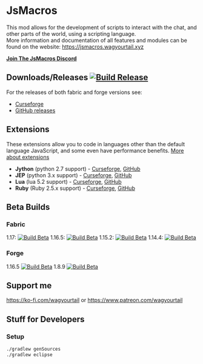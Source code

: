 # JsMacros

This mod allows for the development of scripts to interact with the chat, and other parts of the world, using a scripting language.  
More information and documentation of all features and modules can be found on the website: <https://jsmacros.wagyourtail.xyz>

[**Join The JsMacros Discord**](https://discord.gg/P6W58J8)

## Downloads/Releases [![Build Release](https://github.com/wagyourtail/JsMacros/actions/workflows/buildrelease.yml/badge.svg?branch=1.4.4)](https://github.com/wagyourtail/JsMacros/actions/workflows/buildrelease.yml)

For the releases of both fabric and forge versions see:

* [Curseforge](https://www.curseforge.com/minecraft/mc-mods/jsmacros)
* [GitHub releases](https://github.com/wagyourtail/JsMacros/releases)

## Extensions

These extensions allow you to code in languages other than the default language JavaScript, and some even have performance benefits. [More about extensions](https://jsmacros.wagyourtail.xyz/?/extensions.html)

* **Jython** (python 2.7 support) - [Curseforge](https://www.curseforge.com/minecraft/mc-mods/jsmacros-jython), [GitHub](https://github.com/wagyourtail/JsMacros-Jython)
* **JEP** (python 3.x support) - [Curseforge](https://www.curseforge.com/minecraft/mc-mods/jsmacros-jep), [GitHub](https://github.com/wagyourtail/JsMacros-JEP)
* **Lua** (lua 5.2 support) - [Curseforge](https://www.curseforge.com/minecraft/mc-mods/jsmacros-lua), [GitHub](https://github.com/wagyourtail/JsMacros-Lua)
* **Ruby** (Ruby 2.5.x support) - [Curseforge](https://www.curseforge.com/minecraft/mc-mods/jsmacros-ruby), [GitHub](https://github.com/wagyourtail/JsMacros-Ruby)

## Beta Builds

### Fabric

1.17: [![Build Beta](https://github.com/wagyourtail/JsMacros/actions/workflows/beta.yml/badge.svg?branch=main-1.17)](https://github.com/wagyourtail/JsMacros/actions?query=branch%3Amain-1.17)
1.16.5: [![Build Beta](https://github.com/wagyourtail/JsMacros/actions/workflows/beta.yml/badge.svg?branch=backport-1.16.1)](https://github.com/wagyourtail/JsMacros/actions?query=branch%3Abackport-1.16.1)
1.15.2: [![Build Beta](https://github.com/wagyourtail/JsMacros/actions/workflows/beta.yml/badge.svg?branch=backport-1.15.2)](https://github.com/wagyourtail/JsMacros/actions?query=branch%3Abackport-1.15.2)
1.14.4: [![Build Beta](https://github.com/wagyourtail/JsMacros/actions/workflows/beta.yml/badge.svg?branch=backport-1.14.4)](https://github.com/wagyourtail/JsMacros/actions?query=branch%3Abackport-1.14.4)

### Forge

1.16.5 [![Build Beta](https://github.com/wagyourtail/JsMacros/actions/workflows/beta.yml/badge.svg?branch=backport-1.16.5)](https://github.com/wagyourtail/JsMacros/actions?query=branch%3Abackport-1.16.5)
1.8.9 [![Build Beta](https://github.com/wagyourtail/JsMacros/actions/workflows/beta.yml/badge.svg?branch=backport-1.8.9)](https://github.com/wagyourtail/JsMacros/actions?query=branch%3Abackport-1.8.9)

## Support me

<https://ko-fi.com/wagyourtail> or <https://www.patreon.com/wagyourtail>

## Stuff for Developers

### Setup

```sh
./gradlew genSources
./gradlew eclipse
```
